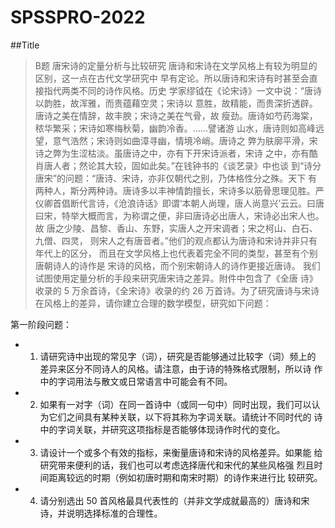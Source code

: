 # SPSSPRO-2022
##Title
> B题 唐宋诗的定量分析与比较研究
    唐诗和宋诗在文学风格上有较为明显的区别，这一点在古代文学研究中
早有定论。所以唐诗和宋诗有时甚至会直接指代两类不同的诗作风格。历史
学家缪钺在《论宋诗》一文中说：“唐诗以韵胜，故浑雅，而贵蕴藉空灵；宋诗以
意胜，故精能，而贵深折透辟。唐诗之美在情辞，故丰腴；宋诗之美在气骨，故
瘦劲。唐诗如芍药海棠，秾华繁采；宋诗如寒梅秋菊，幽韵冷香。……譬诸游
山水，唐诗则如高峰远望，意气浩然；宋诗则如曲漳寻幽，情境冷峭。唐诗之
弊为肤廓平滑，宋诗之弊为生涩枯淡。虽唐诗之中，亦有下开宋诗派者，宋诗
之中，亦有酷肖唐人者；然论其大较，固如此矣。”在钱钟书的《谈艺录》中也谈
到“诗分唐宋”的问题：“唐诗、宋诗，亦非仅朝代之别，乃体格性分之殊。天下
有两种人，斯分两种诗。唐诗多以丰神情韵擅长，宋诗多以筋骨思理见胜。严
仪卿首倡断代言诗，《沧浪诗话》即谓‘本朝人尚理，唐人尚意兴’云云。曰唐
曰宋，特举大概而言，为称谓之便，非曰唐诗必出唐人，宋诗必出宋人也。故
唐之少陵、昌黎、香山、东野，实唐人之开宋调者；宋之柯山、白石、九僧、四灵，
则宋人之有唐音者。”他们的观点都认为唐诗和宋诗并非只有年代上的区分，
而且在文学风格上也代表着完全不同的类型，甚至有个别唐朝诗人的诗作是
宋诗的风格，而个别宋朝诗人的诗作更接近唐诗。
我们试图使用定量分析的手段来研究唐宋诗之差异。附件中包含了《全唐
诗》收录的 5 万余首诗，《全宋诗》收录的约 26 万首诗。为了研究唐诗与宋诗
在风格上的差异，请你建立合理的数学模型，研究如下问题：

第一阶段问题：
+ 1. 请研究诗中出现的常见字（词），研究是否能够通过比较字（词）频上的
差异来区分不同诗人的风格。请注意，由于诗的特殊格式限制，所以诗
作中的字词用法与散文或日常语言中可能会有不同。
+ 2. 如果有一对字（词）在同一首诗中（或同一句中）同时出现，我们可以认
为它们之间具有某种关联，以下将其称为字词关联。请统计不同时代的
诗中的字词关联，并研究这项指标是否能够体现诗作时代的变化。
+ 3. 请设计一个或多个有效的指标，来衡量唐诗和宋诗的风格差异。如果能
给研究带来便利的话，我们也可以考虑选择唐代和宋代的某些风格强
烈且时间距离较远的时期（例如初唐时期和南宋时期）的诗作来进行比
较研究。
+ 4. 请分别选出 50 首风格最具代表性的（并非文学成就最高的）唐诗和宋
诗，并说明选择标准的合理性。
